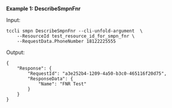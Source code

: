**Example 1: DescribeSmpnFnr**



Input: 

```
tccli smpn DescribeSmpnFnr --cli-unfold-argument  \
    --ResourceId test_resource_id_for_smpn_fnr \
    --RequestData.PhoneNumber 18122225555
```

Output: 
```
{
    "Response": {
        "RequestId": "a3e252b4-1209-4a50-b3c0-465116f20d75",
        "ResponseData": {
            "Name": "FNR Test"
        }
    }
}
```

